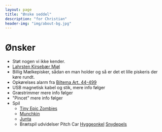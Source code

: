 ```yaml
---
layout: page
title: "Ønske seddel"
description: "for Christian"
header-img: "img/about-bg.jpg"
---
```

# Ønsker

 * Støt nogen vi ikke kender.
 * [Lahrsten Kirsebær Mjøl](https://www.lahrsten.dk/produkter/12kirsebaermjod.html)
 * Billig Mælkepisker, sådan en man holder og så er det et lille piskeris der køre rundt.
 * Opkørelses alarm fra [Biltema Art. 44-499](https://www.biltema.dk/hjem/sikkerhed/alarm/opkorselsalarm-2000033277)
 * USB magnetisk kabel og stik, mere info følger
 * Græstrimmer mere info følger
 * "Pincet" mere info følger
 * Spil
   * [Tiny Epic Zombies](https://www.hyggeonkel.dk/produkt/tiny-epic-zombies)
   * [Munchkin](https://www.hyggeonkel.dk/produkt/munchkin)
   * [Junta](https://www.hyggeonkel.dk/produkt/junta)
   * Brætspil udvidelser Pitch Car [Hyggeonkel](https://www.hyggeonkel.dk/soeg/?q=Pitch+Car%3A+Extension&cat=boa) [Snydepels](https://snydepels.dk/pages/search-results-page?q=PitchCar%3A+Extension)
 
 
 


